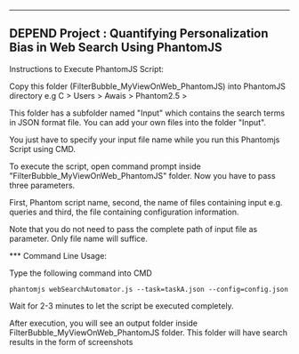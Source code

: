 -------------------------------------------------------------------------------
DEPEND Project : Quantifying Personalization Bias in Web Search Using PhantomJS
-------------------------------------------------------------------------------
Instructions to Execute PhantomJS Script:

Copy this folder (FilterBubble_MyViewOnWeb_PhantomJS) into PhantomJS directory e.g C > Users > Awais > Phantom2.5 >

This folder has a subfolder named "Input" which contains the search terms in JSON format file. You can add your own files into the folder "Input".

You just have to specify your input file name while you run this Phantomjs Script using CMD.

To execute the script, open command prompt inside "FilterBubble_MyViewOnWeb_PhantomJS" folder. Now you have to pass three parameters.

First, Phantom script name, second, the name of files containing input e.g. queries and third, the file containing configuration information.

Note that you do not need to pass the complete path of input file as parameter. Only file name will suffice.

*** Command Line Usage:

Type the following command into CMD

	phantomjs webSearchAutomator.js --task=taskA.json --config=config.json
	
Wait for 2-3 minutes to let the script be executed completely.

After execution, you will see an output folder inside FilterBubble_MyViewOnWeb_PhantomJS folder. This folder will have search results in the form of screenshots